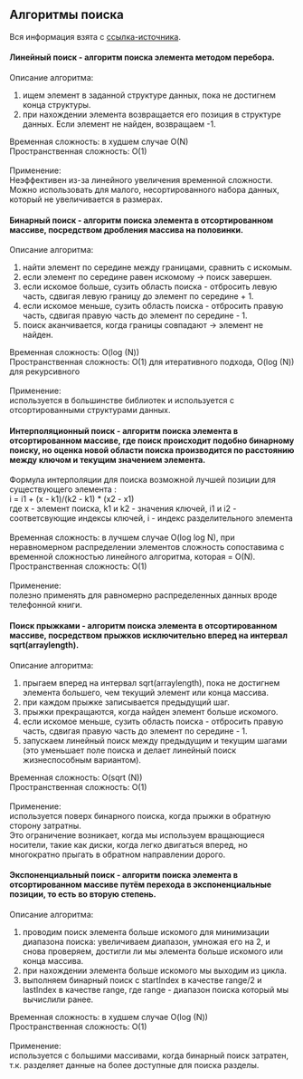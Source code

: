 <h2>Алгоритмы поиска</h2>
Вся информация взята с <a href="https://proglib.io/p/6-search-algorithms-java">ссылка-источника</a>.

<h4>Линейный поиск - алгоритм поиска элемента методом перебора.</h4>
Описание алгоритма:<br>
<ol>
<li> ищем элемент в заданной структуре данных, пока не достигнем конца структуры.</li>
<li> при нахождении элемента возвращается его позиция в структуре данных. Если элемент не найден, возвращаем -1.</li>
</ol>
Временная сложность: в худшем случае O(N)<br>
Пространственная сложность: О(1)<br>
<br>
Применение: <br>
Неэффективен из-за линейного увеличения временной сложности.<br>
Можно использовать для малого, несортированного набора данных, который не увеличивается в размерах.

<h4>Бинарный поиск - алгоритм поиска элемента в отсортированном массиве, посредством дробления массива на половинки.</h4>
Описание алгоритма:<br>
<ol>
<li> найти элемент по середине между границами, сравнить с искомым.</li>
<li> если элемент по середине равен искомому -> поиск завершен.</li>
<li> если искомое больше, сузить область поиска - отбросить левую часть, сдвигая левую границу до элемент по середине + 1.</li>
<li> если искомое меньше, сузить область поиска - отбросить правую часть, сдвигая правую часть до элемент по середине - 1.</li>
<li> поиск аканчивается, когда границы совпадают -> элемент не найден.</li>
</ol>
Временная сложность: O(log (N))<br>
Пространственная сложность: О(1)  для итеративного подхода,  O(log (N)) для рекурсивного<br>
<br>
Применение: <br>
используется в большинстве библиотек и используется с отсортированными структурами данных.

<h4>Интерполяционный поиск - алгоритм поиска элемента в отсортированном массиве, где поиск происходит подобно бинарному поиску, но оценка новой области поиска производится по расстоянию между ключом и текущим значением элемента.</h4>

Формула интерполяции для поиска возможной лучшей позиции для существующего элемента :<br>
i = i1 + (x - k1)/(k2 - k1) * (x2 - x1) <br>
где х - элемент поиска, k1 и k2 - значения ключей, i1 и i2 - соответсвующие индексы ключей, i - индекс разделительного элемента<br>
<br>
Временная сложность: в лучшем случае O(log log N), при неравномерном распределении элементов сложность сопоставима с временной сложностью линейного алгоритма, которая = O(N).<br>
Пространственная сложность: О(1)<br>
<br>
Применение: <br>
полезно применять для равномерно распределенных данных вроде телефонной книги.

<h4>Поиск прыжками - алгоритм поиска элемента в отсортированном массиве, посредством прыжков исключительно вперед на интервал sqrt(arraylength).</h4>
Описание алгоритма:<br>
<ol>
<li> прыгаем вперед на интервал sqrt(arraylength), пока не достигнем элемента большего, чем текущий элемент или конца массива.</li>
<li> при каждом прыжке записывается предыдущий шаг.</li>
<li> прыжки прекращаются, когда найден элемент больше искомого.</li>
<li> если искомое меньше, сузить область поиска - отбросить правую часть, сдвигая правую часть до элемент по середине - 1.</li>
<li> запускаем линейный поиск между предыдущим и текущим шагами (это уменьшает поле поиска и делает линейный поиск жизнеспособным вариантом).</li>
</ol>
Временная сложность: O(sqrt (N))<br>
Пространственная сложность: О(1)<br>
<br>
Применение: <br>
используется поверх бинарного поиска, когда прыжки в обратную сторону затратны.<br>
Это ограничение возникает, когда мы используем вращающиеся носители, такие как диски, когда легко двигаться вперед, но многократно прыгать в обратном направлении дорого.

<h4>Экспоненциальный поиск - алгоритм поиска элемента в отсортированном массиве путём перехода в экспоненциальные позиции, то есть во вторую степень.</h4>
Описание алгоритма:<br>
<ol>
<li> проводим поиск элемента больше искомого для минимизации диапазона поиска: увеличиваем диапазон, умножая его на 2, и снова проверяем, достигли ли мы элемента больше искомого или конца массива.</li>
<li> при нахождении элемента больше искомого мы выходим из цикла.</li>
<li> выполняем бинарный поиск с startIndex в качестве range/2 и lastIndex в качестве range, где range - диапазон поиска который мы вычислили ранее.</li>
</ol>
Временная сложность: в худшем случае O(log (N))<br>
Пространственная сложность: О(1)<br>
<br>
Применение: <br>
используется с большими массивами, когда бинарный поиск затратен, т.к. разделяет данные на более доступные для поиска разделы.
